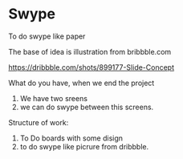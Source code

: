 # Swype
To do swype like paper

The base of idea is illustration from bribbble.com 

https://dribbble.com/shots/899177-Slide-Concept

What do you have, when we end the project 

1) We have two sreens
2) we can do swype between this screens.

Structure of work:

1) To Do boards with  some disign
2) to do swype like picrure from dribbble.
